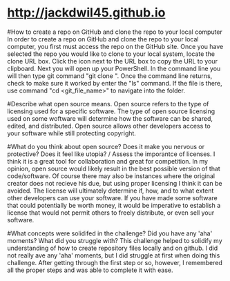 # http://jackdwil45.github.io

#How to create a repo on GitHub and clone the repo to your local computer
In order to create a repo on GitHub and clone the repo to your local computer, you first must access the repo on the GitHub site.  Once you have selected the repo you would like to clone to your local system, locate the clone URL box.  Click the icon next to the URL box to copy the URL to your clipboard.  Next you will open up your PowerShell. In the command line you will then type git command "git clone <Clone URL>". Once the command line returns, check to make sure it worked by enter the "ls" command. If the file is there, use command "cd <git_file_name>" to navigate into the folder.

#Describe what open source means.
Open source refers to the type of licensing used for a specific software. The type of open source licensing used on some woftware will determine how the software can be shared, edited, and distributed.  Open source allows other developers access to your software while still protecting copyright.  

#What do you think about open source? Does it make you nervous or protective? Does it feel like utopia? / Assess the imporantce of licenses.
I think it is a great tool for collaboration and great for competition. In my opinion, open source would likely result in the best possible version of that code/software.  Of course there may also be instances where the original creator does not recieve his due, but using proper licensing I think it can be avoided. The license will ultimately determine if, how, and to what extent other developers can use your software. If you have made some software that could potentially be worth money, it would be imperative to establish a license that would not permit others to freely distribute, or even sell your software.

#What concepts were solidifed in the challenge? Did you have any 'aha' moments? What did you struggle with?
This challenge helped to solidify my understanding of how to create repository files locally and on github.  I did not really ave any 'aha' moments, but I did struggle at first when doing this challenge.  After getting through the first step or so, however, I remembered all the proper steps and was able to complete it with ease.



